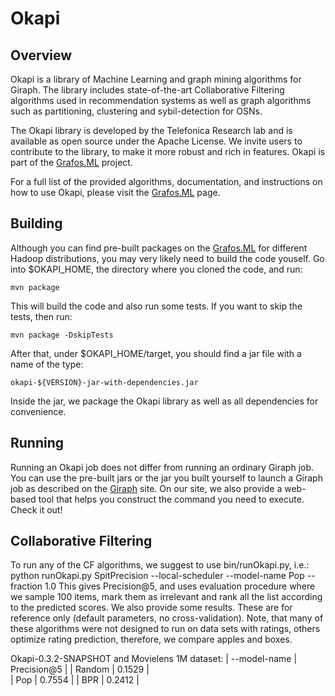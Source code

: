 Okapi
========

## Overview

Okapi is a library of Machine Learning and graph mining algorithms for Giraph. The library includes state-of-the-art Collaborative Filtering algorithms used in recommendation systems as well as graph algorithms such as partitioning, clustering and sybil-detection for OSNs.

The Okapi library is developed by the Telefonica Research lab and is available as open source under the Apache License. We invite users to contribute to the library, to make it more robust and rich in features. Okapi is part of the [Grafos.ML](http://grafos.ml) project. 

For a full list of the provided algorithms, documentation, and instructions on how to use Okapi, please visit the [Grafos.ML](http://grafos.ml) page.


## Building

Although you can find pre-built packages on the [Grafos.ML](http://grafos.ml) for different Hadoop distributions, you may very likely need to build the code youself. Go into $OKAPI_HOME, the directory where you cloned the code, and run:

    mvn package

This will build the code and also run some tests. If you want to skip the tests, then run:

    mvn package -DskipTests

After that, under $OKAPI_HOME/target, you should find a jar file with a name of the type:
    
    okapi-${VERSION}-jar-with-dependencies.jar
    
Inside the jar, we package the Okapi library as well as all dependencies for convenience. 

## Running

Running an Okapi job does not differ from running an ordinary Giraph job. You can use the pre-built jars or the jar you built yourself to launch a Giraph job as described on the [Giraph](http://giraph.apache.org/) site. On our site, we also provide a web-based tool that helps you construct the command you need to execute. Check it out!

## Collaborative Filtering
To run any of the CF algorithms, we suggest to use bin/runOkapi.py, i.e.:
    python runOkapi.py SpitPrecision --local-scheduler --model-name Pop --fraction 1.0
This gives Precision@5, and uses evaluation procedure where we sample 100 items, mark them
as irrelevant and rank all the list according to the predicted scores. 
We also provide some results. These are for reference only (default parameters, no cross-validation).
Note, that many of these algorithms were not designed to run on data sets
with ratings, others optimize rating prediction, therefore, we compare apples and boxes.

Okapi-0.3.2-SNAPSHOT and Movielens 1M dataset:
| --model-name          | Precision@5           |
| Random                | 0.1529                |   
| Pop                   | 0.7554                |
| BPR                   | 0.2412                |
